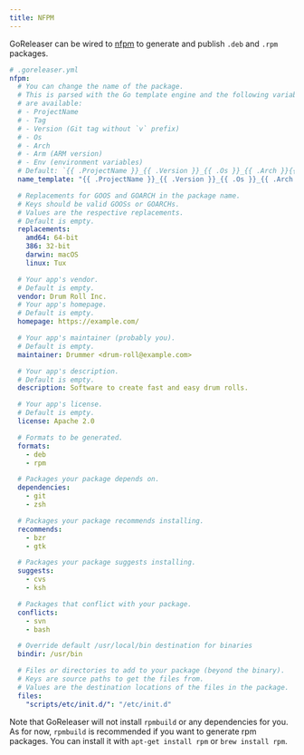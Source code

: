 ```yaml
---
title: NFPM
---
```


GoReleaser can be wired to [nfpm](https://github.com/goreleaser/nfpm) to
generate and publish `.deb` and `.rpm` packages.

```yml
# .goreleaser.yml
nfpm:
  # You can change the name of the package.
  # This is parsed with the Go template engine and the following variables
  # are available:
  # - ProjectName
  # - Tag
  # - Version (Git tag without `v` prefix)
  # - Os
  # - Arch
  # - Arm (ARM version)
  # - Env (environment variables)
  # Default: `{{ .ProjectName }}_{{ .Version }}_{{ .Os }}_{{ .Arch }}{{ if .Arm }}v{{ .Arm }}{{ end }}`
  name_template: "{{ .ProjectName }}_{{ .Version }}_{{ .Os }}_{{ .Arch }}"

  # Replacements for GOOS and GOARCH in the package name.
  # Keys should be valid GOOSs or GOARCHs.
  # Values are the respective replacements.
  # Default is empty.
  replacements:
    amd64: 64-bit
    386: 32-bit
    darwin: macOS
    linux: Tux

  # Your app's vendor.
  # Default is empty.
  vendor: Drum Roll Inc.
  # Your app's homepage.
  # Default is empty.
  homepage: https://example.com/

  # Your app's maintainer (probably you).
  # Default is empty.
  maintainer: Drummer <drum-roll@example.com>

  # Your app's description.
  # Default is empty.
  description: Software to create fast and easy drum rolls.

  # Your app's license.
  # Default is empty.
  license: Apache 2.0

  # Formats to be generated.
  formats:
    - deb
    - rpm

  # Packages your package depends on.
  dependencies:
    - git
    - zsh

  # Packages your package recommends installing.
  recommends:
    - bzr
    - gtk

  # Packages your package suggests installing.
  suggests:
    - cvs
    - ksh

  # Packages that conflict with your package.
  conflicts:
    - svn
    - bash

  # Override default /usr/local/bin destination for binaries
  bindir: /usr/bin

  # Files or directories to add to your package (beyond the binary).
  # Keys are source paths to get the files from.
  # Values are the destination locations of the files in the package.
  files:
    "scripts/etc/init.d/": "/etc/init.d"
```

Note that GoReleaser will not install `rpmbuild` or any dependencies for you.
As for now, `rpmbuild` is recommended if you want to generate rpm packages.
You can install it with `apt-get install rpm` or `brew install rpm`.
